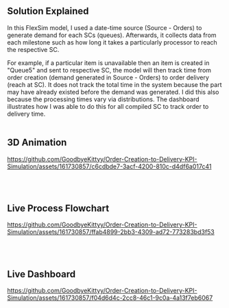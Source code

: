 ## Solution Explained

In this FlexSim model, I used a date-time source (Source - Orders) to generate demand for each SCs (queues). Afterwards, it collects data from each milestone such as how long it takes a particularly processor to reach the respective SC.
 
For example, if a particular item is unavailable then an item is created in "Queue5" and sent to respective SC, the model will then track time from order creation (demand generated in Source - Orders) to order delivery (reach at SC). It does not track the total time in the system because the part may have already existed before the demand was generated. I did this also because the processing times vary via distributions. The dashboard illustrates how I was able to do this for all compiled SC to track order to delivery time.
</br></br>

## 3D Animation 

https://github.com/GoodbyeKittyy/Order-Creation-to-Delivery-KPI-Simulation/assets/161730857/c6cdbde7-3acf-4200-810c-d4df6a017c41

</br></br>

## Live Process Flowchart

https://github.com/GoodbyeKittyy/Order-Creation-to-Delivery-KPI-Simulation/assets/161730857/ffab4899-2bb3-4309-ad72-773283bd3f53

</br></br>

## Live Dashboard

https://github.com/GoodbyeKittyy/Order-Creation-to-Delivery-KPI-Simulation/assets/161730857/f04d6d4c-2cc8-46c1-9c0a-4a13f7eb6067


